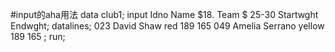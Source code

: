 #input的aha用法
data club1;
   input Idno Name $18.
      Team $ 25-30 Startwght Endwght;
   datalines;
023 David Shaw         red    189 165
049 Amelia Serrano     yellow 189 165
;
run;

